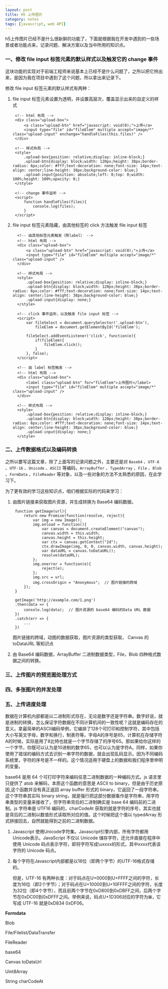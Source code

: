 ```yaml
---
layout: post
title: H5 上传图片
category: notes
tags: [javascript, web API]
---
```

h5上传图片已经不是什么很新鲜的功能了，下面就根据我在开发中遇到的一些场景或者功能点来，记录问题、解决方案以及当中所用的知识点。

### 一、修改 file input 标签元素的默认样式以及触发它的 change 事件

这块功能的实现对于前端工程师来说基本上已经不是什么问题了，之所以把它拎出来，是因为我在项目中遇到了这个问题，所以拿出来记录下。

修改 file input 标签元素的默认样式有两种：

1. file input 标签元素设置为透明，并设置高层次，覆盖显示出来的自定义的样式

    ```
     <!-- html 布局 -->
     <div class="upload-box">
         <a class="upload-btn" href="javascript: void(0);">上传</a>
         <input type="file" id="fileElem" multiple accept="image/*" class="upload-input" onchange="handleFiles(this.files)" />
     </div>

     <!-- 样式布局 -->
     <style>
         .upload-box{position: relative;display: inline-block;}
		 .upload-btn{display: block;width: 120px;height: 38px;border-radius: 6px;color: #fff;text-decoration: none;font-size: 14px;text-align: center;line-height: 38px;background-color: blue;}
		 .upload-input{position: absolute;left: 0;top: 0;width: 100%;height: 100%;opacity: 0;}
     </style>

     <!-- change 事件监听 -->
     <script>
         function handleFiles(files){
             console.log(files);
         }
     </script>
    ```
2. file input 标签元素隐藏，由其他标签的 click 方法触发 file input 标签
   
   ```
     <!-- 由其他标签元素触发（除label） -->
     <!-- html 布局 -->
     <div class="upload-box">
         <a class="upload-btn" href="javascript: void(0);">上传</a>
         <input type="file" id="fileElem" multiple accept="image/*" class="upload-input" />
     </div>

     <!-- 样式布局 -->
     <style>
         .upload-box{position: relative;display: inline-block;}
		 .upload-btn{display: block;width: 120px;height: 38px;border-radius: 6px;color: #fff;text-decoration: none;font-size: 14px;text-align: center;line-height: 38px;background-color: blue;}
		 .upload-input{display: none;}
     </style>
    
     <!-- click 事件监听，以及触发 file input 标签 -->
     <script>
         var fileSelect = document.querySelector('.upload-btn'),
             fileElem = document.getElementById('fileElem');

         fileSelect.addEventListener('click', function(e){
             if(fileElem){
                 fileElem.click();
             }
         }, false);
     </script>

     <!-- 由 label 标签触发 -->
     <!-- html 布局 -->
     <div class="upload-box">
         <label class="upload-btn" for="fileElem">上传图片</label>
         <input type="file" id="fileElem" multiple accept="image/*" class="upload-input" />
     </div>
     
     <!-- 样式布局 -->
     <style>
         .upload-box{position: relative;display: inline-block;}
		 .upload-btn{display: block;width: 120px;height: 38px;border-radius: 6px;color: #fff;text-decoration: none;font-size: 14px;text-align: center;line-height: 38px;background-color: blue;}
		 .upload-input{display: none;}
     </style>
   ```

### 二、上传数据格式以及编码转换

之所以要写这篇文章，除了上面写的记录问题之外，主要还是对 `Base64` 、`UTF-8` 、`UTF-16` 、`Unicode` 、`ASCII` 等编码，`ArrayBuffer` 、`TypedArray` 、`File` 、`Blob` 、`FormData` 、`FileReader` 等对象，以及一些对象的方法不太熟悉的原因，在此学习下。

为了更有效的学习这些知识点，咱们根据实际的代码来学习：

1. 由图片链接来获取图片资源，并生成转换为 Base64 编码数据。
   
   ```
    function getImage(url){
        return new Promise(function(resolve, reject){
            var img = new Image();
			img.onload = function(){
				var canvas = document.createElement("canvas");
				canvas.width = this.width;
				canvas.height = this.height;
				var ctx = canvas.getContext("2d");
				ctx.drawImage(img, 0, 0, canvas.width, canvas.height);
				var dataURL = canvas.toDataURL();
				resolve(dataURL);
			};
			img.onerror = function(e){
				reject(e);
			};
            img.src = url;
			img.crossOrigin = "Anonymous";  // 图片链接的跨域
        });
    }

    getImage('http://example.com/1.png')
    .then(data => {
        console.log(data);  // 图片资源的 base64 编码的Data URL 数据
    })
    .catch(err => {
        ...
    })
   ```
    图片链接的跨域，动图的数据获取，图片资源的类型获取， Canvas 的 toDataURL 等知识点

2. 由 Base64 编码数据，ArrayBuffer 二进制数据类型，File，Blob 四种格式数据之间的转换。

### 三、上传图片的预览图处理方式


### 四、多张图片的并发处理


### 五、上传进度处理



数据在计算机内部都是以二进制形式存在，无论是数字还是字符串。数字好说，就是进制的转换，怎么保证字符数据在不同计算机间的一致性呢？这就是编码存在的意义。拿最简单的ASCII编码举例，它编排了128个可打印和控制字符，其中包括大小写英文字母，数字和换行，制表符等。字母A的序号是65，计算机在存储字符A的时候，实际是用了8比特也就是一个字节存储了的序号65。那如果给你这样的一个字节，你既可以认为是10进制的数字65，也可以认为是字符A。同样，如果你使用了错误的编码方式去识别一串字符的数据，就会出现乱码显示。因为不同编码系统里，字符的序号是不一样的。这个情况适用于硬盘上的数据和我们程序里申明的变量。

base64 是用 64 个可打印字符来编码任意二进制数据的一种编码方式。js 语言里只提供了 atob 来解码，本质这个函数的意思是 ASCII to binary，但是由于历史原因,这个函数并没有真正返回 array buffer 形式的 binary，它返回了一段字符串。这个字符串其实叫 binary string，就是强行把这部分数据看作是字符串，用字符串类型的变量来接收了，但字符串背后的二进制确实是 base 64 编码前的二进制。js 字符串是 UTF16 编码的，charCodeAt 获取的就是字符的序号，其实也就是背后的二进制以数值形式读取所对应的值。这个时候把这个值以 typedArray 形式拼接回去，自然就能得到之前的二进制数据。

1. Javascript 使用Unicode字符集。Javascript引擎内部，所有字符都用Unicode表示。JavaScript 不仅以 Unicode 储存字符，还允许直接在程序中使用 Unicode 码点表示字符，即将字符写成\uxxxx的形式，其中xxxx代表该字符的 Unicode 码点。
2. 每个字符在Javascript内部都是以16位（即两个字节）的UTF-16格式存储的。
   
   但是，UTF-16 有两种长度：对于码点在U+0000到U+FFFF之间的字符，长度为16位（即2个字节）；对于码点在U+10000到U+10FFFF之间的字符，长度为32位（即4个字节），而且前两个字节在0xD800到0xDBFF之间，后两个字节在0xDC00到0xDFFF之间。举例来说，码点U+1D306对应的字符为𝌆，它写成 UTF-16 就是0xD834 0xDF06。


**Formdata**

Blob

File/Filelist/DataTransfer

FileReader

base64

Canvas toDataUrl 

Uint8Array

String charCodeAt


